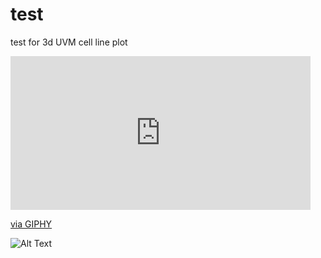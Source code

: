 # test
test for 3d UVM cell line plot 


<iframe src="https://giphy.com/embed/v9BfnporNvQcF6RxgV" width="480" height="246" frameBorder="0" class="giphy-embed" allowFullScreen></iframe><p><a href="https://giphy.com/gifs/v9BfnporNvQcF6RxgV">via GIPHY</a></p>

![Alt Text]("https://giphy.com/embed/v9BfnporNvQcF6RxgV")

